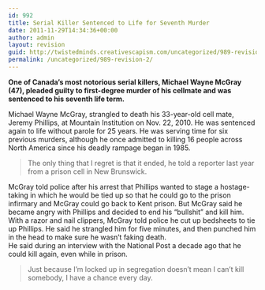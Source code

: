 ```yaml
---
id: 992
title: Serial Killer Sentenced to Life for Seventh Murder
date: 2011-11-29T14:34:36+00:00
author: admin
layout: revision
guid: http://twistedminds.creativescapism.com/uncategorized/989-revision-2/
permalink: /uncategorized/989-revision-2/
---
```

<p class="dropcap-first">
  <strong>One of Canada&#8217;s most notorious serial killers, Michael Wayne McGray (47), pleaded guilty to first-degree murder of his cellmate and was sentenced to his seventh life term.</strong>
</p>

Michael Wayne McGray, strangled to death his 33-year-old cell mate, Jeremy Phillips, at Mountain Institution on Nov. 22, 2010. He was sentenced again to life without parole for 25 years. He was serving time for six previous murders, although he once admitted to killing 16 people across North America since his deadly rampage began in 1985.

> The only thing that I regret is that it ended, he told a reporter last year from a prison cell in New Brunswick.

McGray told police after his arrest that Phillips wanted to stage a hostage-taking in which he would be tied up so that he could go to the prison infirmary and McGray could go back to Kent prison. But McGray said he became angry with Phillips and decided to end his “bullshit” and kill him. With a razor and nail clippers, McGray told police he cut up bedsheets to tie up Phillips. He said he strangled him for five minutes, and then punched him in the head to make sure he wasn’t faking death.  
He said during an interview with the National Post a decade ago that he could kill again, even while in prison.

> Just because I’m locked up in segregation doesn’t mean I can’t kill somebody, I have a chance every day.